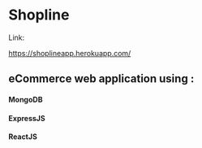 # Shopline

Link:

https://shoplineapp.herokuapp.com/


## eCommerce web application using  :
#### MongoDB
#### ExpressJS 
#### ReactJS 

